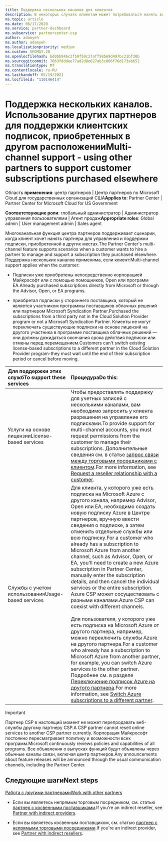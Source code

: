 ```yaml
---
title: Поддержка нескольких каналов для клиентов
description: В некоторых случаях клиентам может потребоваться нанять вас за предоставление и поддержку подписки, приобретенной в других местах.
ms.topic: article
ms.date: 06/17/2020
ms.service: partner-dashboard
ms.subservice: partnercenter-csp
author: adamyeh
ms.author: adamyeh
ms.localizationpriority: medium
ms.custom: SEOMAY.20
ms.openlocfilehash: bd0bb946c2f59f50c27aff58569d497bc21bf30b
ms.sourcegitcommit: 7063fdddee77ad2d8e627ab3c806f76d173ab652
ms.translationtype: MT
ms.contentlocale: ru-RU
ms.lasthandoff: 05/19/2021
ms.locfileid: "110146414"
---
```

# <a name="multi-channel-support---using-other-partners-to-support-customer-subscriptions-purchased-elsewhere"></a><span data-ttu-id="fe51d-103">Поддержка нескольких каналов. Использование других партнеров для поддержки клиентских подписок, приобретенных в другом расположении</span><span class="sxs-lookup"><span data-stu-id="fe51d-103">Multi-channel support - using other partners to support customer subscriptions purchased elsewhere</span></span>

<span data-ttu-id="fe51d-104">Область **применения**: центр партнеров | Центр партнеров по Microsoft Cloud для государственных организаций США</span><span class="sxs-lookup"><span data-stu-id="fe51d-104">**Applies to**: Partner Center | Partner Center for Microsoft Cloud for US Government</span></span>

<span data-ttu-id="fe51d-105">**Соответствующие роли**: глобальный администратор | Администратор управления пользователями | Агент продаж</span><span class="sxs-lookup"><span data-stu-id="fe51d-105">**Appropriate roles**: Global admin | User management admin | Sales agent</span></span>

<span data-ttu-id="fe51d-106">Многоканальная функция центра партнеров поддерживает сценарии, когда клиент хочет нанять партнера для управления и поддержки подписки, приобретенной в других местах.</span><span class="sxs-lookup"><span data-stu-id="fe51d-106">The Partner Center's multi-channel feature supports scenarios when a customer wants to hire a partner to manage and support a subscription they purchased elsewhere.</span></span> <span data-ttu-id="fe51d-107">Поддержка нескольких каналов применима, если клиент:</span><span class="sxs-lookup"><span data-stu-id="fe51d-107">Multi-channel support applies when the customer:</span></span>

- <span data-ttu-id="fe51d-108">Подписки уже приобретены непосредственно корпорацией Майкрософт или с помощью помощников, Open или программ EA.</span><span class="sxs-lookup"><span data-stu-id="fe51d-108">Already purchased subscriptions directly from Microsoft or through the Advisor, Open, or EA programs.</span></span>

- <span data-ttu-id="fe51d-109">приобретал подписки у стороннего поставщика, который не является участником программы поставщиков облачных решений или партнером Microsoft Syndication Partner.</span><span class="sxs-lookup"><span data-stu-id="fe51d-109">Purchased the subscriptions from a third party not in the Cloud Solution Provider program or not a Microsoft Syndication Partner.</span></span> <span data-ttu-id="fe51d-110">Клиенты не могут переключать существующие подписки на основе лицензий на другого участника в программе поставщика облачных решений — они должны дожидаться окончания срока действия подписки или отмены перед перемещением.</span><span class="sxs-lookup"><span data-stu-id="fe51d-110">Customers can't switch existing license-based subscriptions to a different partner in the Cloud Solution Provider program-they must wait until the end of their subscription period or cancel before moving.</span></span>

|<span data-ttu-id="fe51d-111">Для поддержки этих служб</span><span class="sxs-lookup"><span data-stu-id="fe51d-111">To support these services</span></span>  | <span data-ttu-id="fe51d-112">Процедура</span><span class="sxs-lookup"><span data-stu-id="fe51d-112">Do this:</span></span> |
|:---------|:---------|
|<span data-ttu-id="fe51d-113">Услуги на основе лицензии</span><span class="sxs-lookup"><span data-stu-id="fe51d-113">License-based services</span></span>    | <span data-ttu-id="fe51d-114">Чтобы предоставлять поддержку для учетных записей с несколькими каналами, вам необходимо запросить у клиента разрешения на управление его подписками.</span><span class="sxs-lookup"><span data-stu-id="fe51d-114">To provide support for multi-channel accounts, you must request permissions from the customer to manage their subscriptions.</span></span> <span data-ttu-id="fe51d-115">Дополнительные сведения см. в статье [запрос связи между торговыми посредниками с клиентом](request-a-relationship-with-a-customer.md).</span><span class="sxs-lookup"><span data-stu-id="fe51d-115">For more information, see [Request a reseller relationship with a customer](request-a-relationship-with-a-customer.md).</span></span>   |
|<span data-ttu-id="fe51d-116">Службы с учетом использования</span><span class="sxs-lookup"><span data-stu-id="fe51d-116">Usage-based services</span></span>     |  <span data-ttu-id="fe51d-117">Для клиента, у которого уже есть подписка на Microsoft Azure с другого канала, например Advisor, Open или EA, необходимо создать новую подписку Azure в Центре партнеров, вручную ввести сведения о подписке, а затем отменить отдельные службы или всю подписку.</span><span class="sxs-lookup"><span data-stu-id="fe51d-117">For a customer who already has a subscription to Microsoft Azure from another channel, such as Advisor, Open, or EA, you'll need to create a new Azure subscription in Partner Center, manually enter the subscription details, and then cancel the individual services or the entire subscription.</span></span> <span data-ttu-id="fe51d-118">Azure CSP может сосуществовать с разными каналами.</span><span class="sxs-lookup"><span data-stu-id="fe51d-118">Azure CSP can coexist with different channels.</span></span><br/><br/> <span data-ttu-id="fe51d-119">Для пользователя, у которого уже есть подписка на Microsoft Azure от другого партнера, например, можно переключить службы Azure на другого партнера.</span><span class="sxs-lookup"><span data-stu-id="fe51d-119">For a customer who already has a subscription to Microsoft Azure from another partner, for example, you can switch Azure services to the other partner.</span></span>  <span data-ttu-id="fe51d-120">Подробнее см. в разделе [Переключение подписок Azure на другого партнера](switch-azure-subscriptions-to-a-different-partner.md).</span><span class="sxs-lookup"><span data-stu-id="fe51d-120">For more information, see [Switch Azure subscriptions to a different partner](switch-azure-subscriptions-to-a-different-partner.md).</span></span> |

> [!IMPORTANT]  
> <span data-ttu-id="fe51d-121">Партнер CSP в настоящий момент не может перепродавать веб-службы другому партнеру CSP.</span><span class="sxs-lookup"><span data-stu-id="fe51d-121">A CSP partner cannot resell online services to another CSP partner currently.</span></span> <span data-ttu-id="fe51d-122">Корпорация Майкрософт постоянно пересматривает политику и возможности всех программ.</span><span class="sxs-lookup"><span data-stu-id="fe51d-122">Microsoft continuously reviews policies and capabilities of all programs.</span></span> <span data-ttu-id="fe51d-123">Все объявления о выпусках функций будут объявлены через обычные каналы связи, включая центр партнеров.</span><span class="sxs-lookup"><span data-stu-id="fe51d-123">Any announcements about feature releases will be announced through the usual communication channels, including the Partner Center.</span></span>

## <a name="next-steps"></a><span data-ttu-id="fe51d-124">Следующие шаги</span><span class="sxs-lookup"><span data-stu-id="fe51d-124">Next steps</span></span>

[<span data-ttu-id="fe51d-125">Работа с другими партнерами</span><span class="sxs-lookup"><span data-stu-id="fe51d-125">Work with other partners</span></span>](work-with-other-partners.md)

- <span data-ttu-id="fe51d-126">Если вы являетесь непрямым торговым посредником, см. статью [партнер с косвенными поставщиками](indirect-reseller-tasks-in-partner-center.md).</span><span class="sxs-lookup"><span data-stu-id="fe51d-126">If you're an indirect reseller, see [Partner with indirect providers](indirect-reseller-tasks-in-partner-center.md).</span></span>

- <span data-ttu-id="fe51d-127">Если вы являетесь косвенным поставщиком, см. статью [партнер с непрямыми торговыми посредниками](indirect-provider-tasks-in-partner-center.md).</span><span class="sxs-lookup"><span data-stu-id="fe51d-127">If you're an indirect provider, see [Partner with indirect resellers](indirect-provider-tasks-in-partner-center.md).</span></span>

